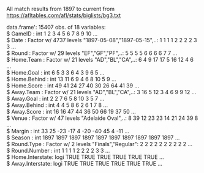 All match results from 1897 to current from https://afltables.com/afl/stats/biglists/bg3.txt  

data.frame':	15407 obs. of  18 variables:  
 $ GameID         : int  1 2 3 4 5 6 7 8 9 10 ...  
 $ Date           : Factor w/ 4737 levels "1897-05-08","1897-05-15",..: 1 1 1 1 2 2 2 2 3 3 ...  
 $ Round          : Factor w/ 29 levels "EF","GF","PF",..: 5 5 5 5 6 6 6 6 7 7 ...  
 $ Home.Team      : Factor w/ 21 levels "AD","BL","CA",..: 6 4 9 17 17 5 16 12 4 6 ...  
 $ Home.Goal      : int  6 5 3 3 6 4 3 9 6 5 ...  
 $ Home.Behind    : int  13 11 6 9 4 6 8 10 5 9 ...  
 $ Home.Score     : int  49 41 24 27 40 30 26 64 41 39 ...  
 $ Away.Team      : Factor w/ 21 levels "AD","BL","CA",..: 3 16 5 12 3 4 6 9 9 12 ...  
 $ Away.Goal      : int  2 2 7 6 5 8 10 3 5 7 ...  
 $ Away.Behind    : int  4 4 5 8 6 2 6 1 7 8 ...  
 $ Away.Score     : int  16 16 47 44 36 50 66 19 37 50 ...  
 $ Venue          : Factor w/ 47 levels "Adelaide Oval",..: 8 39 12 23 23 14 21 24 39 8 ...  
 $ Margin         : int  33 25 -23 -17 4 -20 -40 45 4 -11 ...  
 $ Season         : int  1897 1897 1897 1897 1897 1897 1897 1897 1897 1897 ...  
 $ Round.Type     : Factor w/ 2 levels "Finals","Regular": 2 2 2 2 2 2 2 2 2 2 ...  
 $ Round.Number   : int  1 1 1 1 2 2 2 2 3 3 ...  
 $ Home.Interstate: logi  TRUE TRUE TRUE TRUE TRUE TRUE ...  
 $ Away.Interstate: logi  TRUE TRUE TRUE TRUE TRUE TRUE ...  

